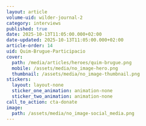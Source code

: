 ```yaml
---
layout: article
volume-uid: wilder-journal-2
category: interviews
published: true
date: 2025-10-13T11:05:00.000+02:00
date-updated: 2025-10-13T11:05:00.000+02:00
article-order: 14
uid: Quim-Brugue-Participacio
cover:
  path: /media/articles/heroes/quim-brugue.png
  mobile: /assets/media/no_image-hero.png
  thumbnail: /assets/media/no_image-thumbnail.png
stickers:
  layout: layout-none
  sticker_one_animation: animation-none
  sticker_two_animation: animation-none
call_to_action: cta-donate
image:
  path: /assets/media/no_image-social_media.png
---
```

